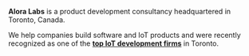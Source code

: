 **Alora Labs** is a product development consultancy headquartered in Toronto, Canada. 

We help companies build software and IoT products and were recently recognized as one of the [**top IoT development firms**](https://aloralabs.com/insights/alora-labs-receives-clutch-2021-top-iot-agency-award) in Toronto.
